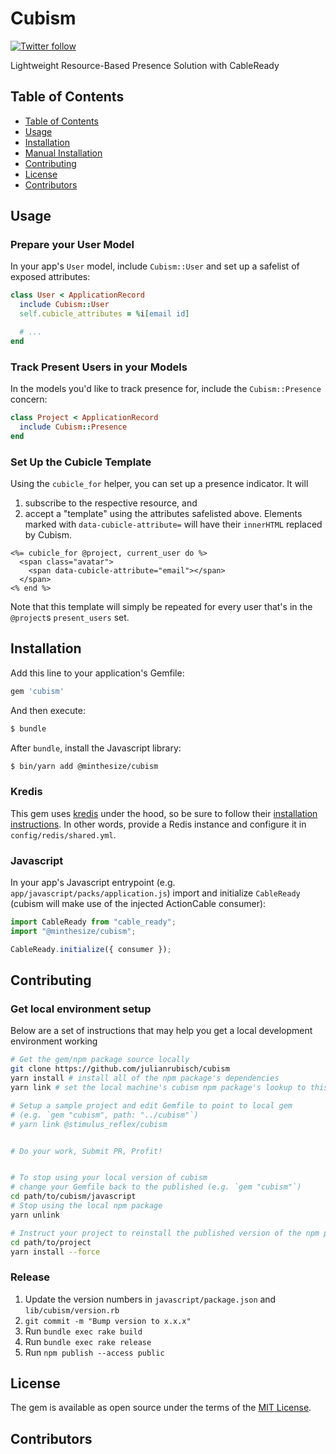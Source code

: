 # Cubism
[![Twitter follow](https://img.shields.io/twitter/follow/julian_rubisch?style=social)](https://twitter.com/julian_rubisch)

Lightweight Resource-Based Presence Solution with CableReady

## Table of Contents

- [Table of Contents](#table-of-contents)
- [Usage](#usage)
- [Installation](#installation)
- [Manual Installation](#manual-installation)
- [Contributing](#contributing)
- [License](#license)
- [Contributors](#contributors)

## Usage

### Prepare your User Model
In your app's `User` model, include `Cubism::User` and set up a safelist of exposed attributes:

```rb
class User < ApplicationRecord
  include Cubism::User
  self.cubicle_attributes = %i[email id]

  # ...
end
```

### Track Present Users in your Models
In the models you'd like to track presence for, include the `Cubism::Presence` concern:

```rb
class Project < ApplicationRecord
  include Cubism::Presence
end
```

### Set Up the Cubicle Template

Using the `cubicle_for` helper, you can set up a presence indicator. It will

1. subscribe to the respective resource, and
2. accept a "template" using the attributes safelisted above. Elements marked with `data-cubicle-attribute=` will have their `innerHTML` replaced by Cubism.

```erb
<%= cubicle_for @project, current_user do %>
  <span class="avatar">
    <span data-cubicle-attribute="email"></span>
  </span>
<% end %>
```

Note that this template will simply be repeated for every user that's in the `@project`s `present_users` set.

## Installation
Add this line to your application's Gemfile:

```ruby
gem 'cubism'
```

And then execute:
```bash
$ bundle
```

After `bundle`, install the Javascript library:

```bash
$ bin/yarn add @minthesize/cubism
```

### Kredis

This gem uses [kredis](https://github.com/rails/kredis) under the hood, so be sure to follow their [installation instructions](https://github.com/rails/kredis#installation). In other words, provide a Redis instance and configure it in `config/redis/shared.yml`.

### Javascript

In your app's Javascript entrypoint (e.g. `app/javascript/packs/application.js`) import and initialize `CableReady` (cubism will make use of the injected ActionCable consumer):

```js
import CableReady from "cable_ready";
import "@minthesize/cubism";

CableReady.initialize({ consumer });
```


## Contributing

### Get local environment setup

Below are a set of instructions that may help you get a local development environment working

```sh
# Get the gem/npm package source locally
git clone https://github.com/julianrubisch/cubism
yarn install # install all of the npm package's dependencies
yarn link # set the local machine's cubism npm package's lookup to this local path

# Setup a sample project and edit Gemfile to point to local gem
# (e.g. `gem "cubism", path: "../cubism"`)
# yarn link @stimulus_reflex/cubism


# Do your work, Submit PR, Profit!


# To stop using your local version of cubism
# change your Gemfile back to the published (e.g. `gem "cubism"`)
cd path/to/cubism/javascript
# Stop using the local npm package
yarn unlink

# Instruct your project to reinstall the published version of the npm package
cd path/to/project
yarn install --force
```

### Release

1. Update the version numbers in `javascript/package.json` and `lib/cubism/version.rb`
2. `git commit -m "Bump version to x.x.x"`
3. Run `bundle exec rake build`
4. Run `bundle exec rake release`
5. Run `npm publish --access public`

## License
The gem is available as open source under the terms of the [MIT License](https://opensource.org/licenses/MIT).

## Contributors
